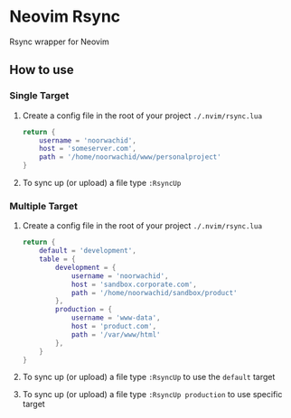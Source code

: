 # Neovim Rsync
Rsync wrapper for Neovim

## How to use
### Single Target
1. Create a config file in the root of your project `./.nvim/rsync.lua`
    ``` lua
    return {
        username = 'noorwachid',
        host = 'someserver.com',
        path = '/home/noorwachid/www/personalproject'
    }
    ```

2. To sync up (or upload) a file type `:RsyncUp`

### Multiple Target
1. Create a config file in the root of your project `./.nvim/rsync.lua`
    ``` lua
    return {
        default = 'development',
        table = {
            development = {
                username = 'noorwachid',
                host = 'sandbox.corporate.com',
                path = '/home/noorwachid/sandbox/product'
            },
            production = {
                username = 'www-data',
                host = 'product.com',
                path = '/var/www/html'
            },
        }
    }
    ```

2. To sync up (or upload) a file type `:RsyncUp` to use the `default` target
3. To sync up (or upload) a file type `:RsyncUp production` to use specific target

